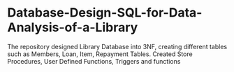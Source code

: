 # Database-Design-SQL-for-Data-Analysis-of-a-Library
The repository designed Library Database into 3NF, creating different tables such as Members, Loan, Item, Repayment Tables. Created Store Procedures, User Defined Functions, Triggers and functions
